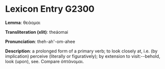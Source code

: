 # Lexicon Entry G2300

**Lemma**: θεάομαι

**Transliteration (xlit)**: theáomai

**Pronunciation**: theh-ah'-om-ahee

**Description**:
a prolonged form of a primary verb; to look closely at, i.e. (by implication) perceive (literally or figuratively); by extension to visit:--behold, look (upon), see. Compare ὀπτάνομαι.

